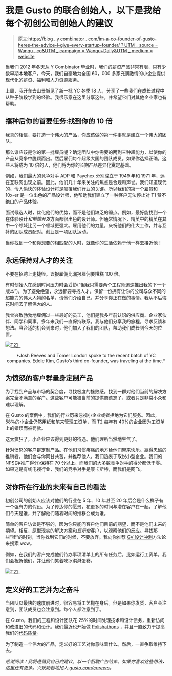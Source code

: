 # 我是 Gusto 的联合创始人，以下是我给每个初创公司创始人的建议

> 原文:[https://blog . y combinator . com/im-a-co-founder-of-gusto-heres-the-advice-I-give-every-startup-founder/？UTM _ source = Wanqu . co&UTM _ campaign = Wanqu+Daily&UTM _ medium = website](https://blog.ycombinator.com/im-a-cofounder-of-gusto-heres-the-advice-i-give-every-startup-founder/?utm_source=wanqu.co&utm_campaign=Wanqu+Daily&utm_medium=website)

当我们 2012 年冬天从 Y Combinator 毕业时，我们的薪资产品非常有限，只有少数早期本地客户。今天，我们自豪地为全国 60，000 多家充满激情的小企业提供现代化的薪资、福利和人力资源服务。

上周，我开车去山景城见了新一批 YC 冬季 18 人，分享了一些我们在成长过程中从种子阶段学到的经验。我很乐意在这里分享这些，并希望它们对其他企业家也有帮助。

## 播种后你的首要任务:找到你的 10 倍

我真的相信，要打造一个伟大的产品，你应该做的第一件事就是建立一个伟大的团队。

那么谁应该是你的第一批雇员呢？确定团队中你需要的两到三种超能力，以使你的产品从竞争中脱颖而出。然后雇佣每个超级大国的团队成员。如果你选择正确，这些人将成为 10 倍的人，他们将为你的长期产品差异化奠定基础。

例如，我们最大的竞争对手 ADP 和 Paychex 分别成立于 1949 年和 1971 年，远在互联网出现之前。因此，他们几十年来关注的焦点是合规和声誉。我们知道现代的、令人愉快的体验设计将是颠覆我们行业的关键。所以我们的第一个雇员和 10x-er 是一位出色的产品设计师，他帮助我们建立了一种客户无法停止对 T1 赞不绝口的产品体验。

面试候选人时，优化他们的优势，而不是他们缺乏的弱点。例如，最好能找到一个在体验设计*和前端开发*方面都很出色的设计师。但通常情况下，精英中的精英在其中一个领域比另一个领域更强大。雇用他们的力量，庆祝他们的伟大工作，并与互补的团队成员配对。创业是一项团队运动。

当你找到一个和你想要的相匹配的人时，就像你的生活依赖于他一样去接近他！

## 永远保持对人才的关注

不要在招聘上走捷径。误报雇佣比漏报雇佣要糟糕 100 倍。

有时创始人在感到时间压力时会妥协(“但我只需要两个工程师迅速推出我的下一个版本”)。为了避免绝望，永远都要寻找人才。保留一份拥有让你的公司与众不同的超能力的伟大人物的名单，请他们介绍自己，并分享你正在做的事情。我从不后悔花时间去了解伟大的人。

我曾兴致勃勃地雇佣过一些最好的员工，他们是我多年前认识的供应商、企业家伙伴、同学和同事。多年来我们一直保持联系，我与他们分享我的旅程，寻求反馈和想法。当合适的机会到来时，他们加入了我们的团队，帮助我们成长到今天的位置。

[![](../Images/d414da93476695a354659272a823318e.png)T2】](/blog/content/images/wordpress/2018/03/Gusto.jpeg)

<center>
*Josh Reeves and Tomer London spoke to the recent batch of YC companies. Eddie Kim, Gusto’s third co-founder, was traveling at the time.*
</center>

## 为愤怒的客户群量身定制产品

为了找到产品与市场的契合度，寻找极度的挫败感。找到一群对他们当前的解决方案完全不满意的客户。这些客户可能被当前的提供商遗忘了，或者只是非常小众和难以理解。

在 Gusto 的案例中，我们的行业历来忽视小企业或者拒绝为它们服务。因此，58%的小企业仍然用纸和笔来管理工资单，而 T2 每年有 40%的企业因为工资单上的错误而被罚款。

这太疯狂了，小企业应该得到更好的待遇。他们理所当然地生气了。

针对愤怒的客户群定制产品。在他们习惯疼痛的地方给他们带来快乐。赢得忠诚的推销者，他们会与你同甘共苦，并推荐他人。我们热衷于取悦小型企业。我们的 NPS(净推广得分)保持在 70 分以上，而我们的大多数竞争对手的得分都低于零。如果这是有线电视行业，我们的竞争对手是康卡斯特，而我们是网飞。

## 对你所在行业的未来有自己的看法

初创公司的创始人应该对他们的行业在 5 年、10 年甚至 20 年后会是什么样子有一个强有力的假设。为了传达你的愿景，花更多的时间与潜在客户在一起，了解他们今天是谁，并了解他们随着时间的推移会成为谁。

简单的客户访谈是不够的，因为你只能问客户他们目前的期望，而不是他们未来的期望。相反，原型现实的解决方案和*显示给*客户，以观察他们的反应。寻找那些“哇”的时刻，当你找到它们的时候，不要放弃。我向你推荐 [GV 设计冲刺](http://www.gv.com/sprint/)方法论来搜索 wow。

例如，在我们的客户完成他们待办事项清单上的所有任务后，比如运行工资单，我们会祝贺他们，并让他们笑着吃冰淇淋蛋卷。

[![](../Images/debe870729f469f0194afe3d2bceb805.png)T2】](/blog/content/images/wordpress/2018/03/Gusto-2.png)

## 定义好的工艺并为之奋斗

当团队以最快的速度前进时，很容易将工艺抛在身后。但是如果你发货，客户会注意到，团队成员也会注意到。每个人都注意到了。

在 Gusto，我们的工程和设计团队花 25%的时间处理技术和设计债务，重新访问和改进旧的代码和设计。我们最近也开始做 [Polishathons](https://medium.com/gusto-design/the-first-gusto-polish-a-thon-dc18389112f6) ，并且一直致力于提高我们的[代码质量](https://engineering.gusto.com/a-day-in-the-life/)。

为了制造一个伟大的产品，定义好的工艺对你意味着什么。然后，一直争取维持下去。

*感谢阅读！我将遵循我自己的建议，以一个招聘广告结束。如果你喜欢这些想法，这里还有更多。兴致勃勃地招人:[gusto.com/careers](https://gusto.com/careers)。*